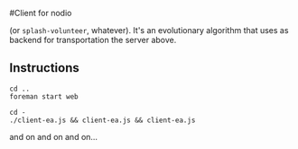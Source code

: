 #Client for nodio

(or `splash-volunteer`, whatever). It's an evolutionary algorithm that uses as backend for transportation the server above.

## Instructions

	cd ..
	foreman start web

	cd -
	./client-ea.js && client-ea.js && client-ea.js

and on and on and on...
